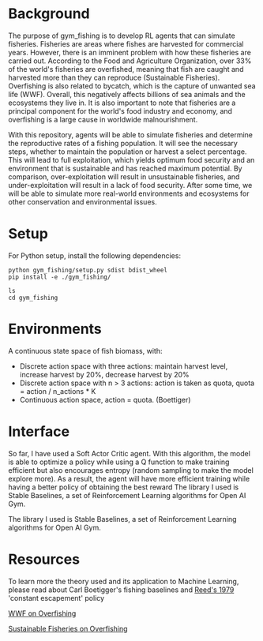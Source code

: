 # Background

The purpose of gym_fishing is to develop RL agents that can simulate fisheries. Fisheries are areas where fishes are harvested for commercial years. However, there is an imminent problem with how these fisheries are carried out. According to the Food and Agriculture Organization, over 33% of the world's fisheries are overfished, meaning that fish are caught and harvested more than they can reproduce (Sustainable Fisheries). Overfishing is also related to bycatch, which is the capture of unwanted sea life (WWF). Overall, this negatively affects billions of sea animals and the ecosystems they live in. It is also important to note that fisheries are a principal component for the world's food industry and economy, and overfishing is a large cause in worldwide malnourishment.

With this repository, agents will be able to simulate fisheries and determine the reproductive rates of a fishing population. It will see the necessary steps, whether to maintain the population or harvest a select percentage. This will lead to full exploitation, which yields optimum food security and an environment that is sustainable and has reached maximum potential. By comparison, over-exploitation will result in unsustainable fisheries, and under-exploitation will result in a lack of food security. After some time, we will be able to simulate more real-world environments and ecosystems for other conservation and environmental issues.

# Setup

For Python setup, install the following dependencies:
```
python gym_fishing/setup.py sdist bdist_wheel 
pip install -e ./gym_fishing/
```
```
ls
cd gym_fishing
```

# Environments 
 
A continuous state space of fish biomass, with:
* Discrete action space with three actions: maintain harvest level, increase harvest by 20%, decrease harvest by 20%
* Discrete action space with n > 3 actions: action is taken as quota, quota = action / n_actions * K
* Continuous action space, action = quota. 
(Boettiger)

# Interface

So far, I have used a Soft Actor Critic agent. With this algorithm, the model is able to optimize a policy while using a Q function to make training efficient but also encourages entropy (random sampling to make the model explore more). As a result, the agent will have more efficient training while having a better policy of obtaining the best reward
The library I used is Stable Baselines, a set of Reinforcement Learning algorithms for Open AI Gym.

The library I used is Stable Baselines, a set of Reinforcement Learning algorithms for Open AI Gym.

# Resources

To learn more the theory used and its application to Machine Learning, please read about Carl Boetigger's fishing baselines and [Reed's 1979](https://www.sciencedirect.com/science/article/abs/pii/0095069679900147?via%3Dihub) 'constant escapement' policy

 [WWF on Overfishing](https://www.worldwildlife.org/threats/overfishing)

[Sustainable Fisheries on Overfishing](https://sustainablefisheries-uw.org/fact-check/how-many-fisheries-are-overfished/#:~:text=Currently%2C%20the%20Food%20and%20Agriculture,exploited%20(%E2%80%9Coverfished%E2%80%9D).&text=A%20recent%20estimate%20showed%20that,18%25%20come%20from%20unsustainable%20fisheries.)
